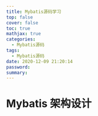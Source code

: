 ```yaml
---
title: Mybatis源码学习
top: false
cover: false
toc: true
mathjax: true
categories:
  - Mybatis源码
tags:
  - Mybatis源码
date: 2020-12-09 21:20:14
password:
summary:
---
```


# Mybatis 架构设计

 